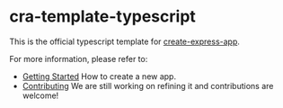 # cra-template-typescript

This is the official typescript template for [create-express-app](). <br>

For more information, please refer to:

- [Getting Started](https://github.com/getspooky/create-express-app#Getting-Started) How to create a new app.
- [Contributing](https://github.com/getspooky/create-express-app/blob/master/CONTRIBUTING.md) We are still working on refining it and contributions are welcome!
